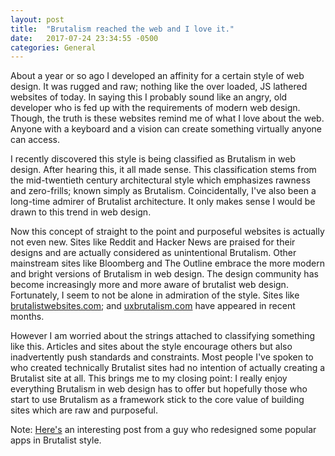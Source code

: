 ```yaml
---
layout: post
title:  "Brutalism reached the web and I love it."
date:   2017-07-24 23:34:55 -0500
categories: General
---
```

About a year or so ago I developed an affinity for a certain style of web design. It was rugged and raw; nothing like the over loaded, JS lathered websites of today. In saying this I probably sound like an angry, old developer who is fed up with the requirements of modern web design. Though, the truth is these websites remind me of what I love about the web. Anyone with a keyboard and a vision can create something virtually anyone can access.

I recently discovered this style is being classified as Brutalism in web design. After hearing this, it all made sense. This classification stems from the mid-twentieth century architectural style which emphasizes rawness and zero-frills; known simply as Brutalism. Coincidentally, I've also been a long-time admirer of Brutalist architecture. It only makes sense I would be drawn to this trend in web design.

Now this concept of straight to the point and purposeful websites is actually not even new. Sites like Reddit and Hacker News are praised for their designs and are actually considered as unintentional Brutalism. Other mainstream sites like Bloomberg and The Outline embrace the more modern and bright versions of Brutalism in web design. The design community has become increasingly more and more aware of brutalist web design. Fortunately, I seem to not be alone in admiration of the style. Sites like [brutalistwebsites.com](http://brutalistwebsites.com); and [uxbrutalism.com](http://uxbrutalism.com) have appeared in recent months.

However I am worried about the strings attached to classifying something like this. Articles and sites about the style encourage others but also inadvertently push standards and constraints. Most people I've spoken to who created technically Brutalist sites had no intention of actually creating a Brutalist site at all. This brings me to my closing point: I really enjoy everything Brutalism in web design has to offer but hopefully those who start to use Brutalism as a framework stick to the core value of building sites which are raw and purposeful.

Note: [Here's](http://www.pierrebuttin.com/work/brutalist-redesigns/) an interesting post from a guy who redesigned some popular apps in  Brutalist style.
